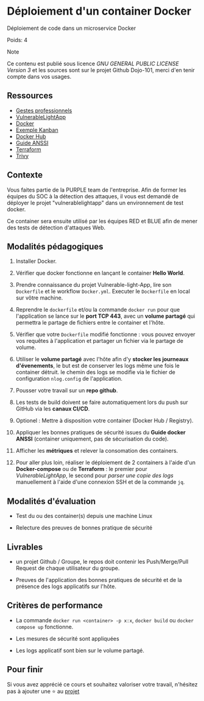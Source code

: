 # Déploiement d'un container Docker

Déploiement de code dans un microservice Docker

Poids: 4

> [!NOTE]
> Ce contenu est publié sous licence *GNU GENERAL PUBLIC LICENSE Version 3* et les sources sont sur le projet Github Dojo-101, merci d'en tenir compte dans vos usages.

## Ressources

* [Gestes professionnels](https://github.com/Aif4thah/Dojo-101)
* [VulnerableLightApp](https://github.com/Aif4thah/VulnerableLightApp)
* [Docker](https://www.docker.com/)
* [Exemple Kanban](https://www.jetbrains.com/fr-fr/youtrack/)
* [Docker Hub](https://hub.docker.com/)
* [Guide ANSSI](https://cyber.gouv.fr/publications/recommandations-de-securite-relatives-au-deploiement-de-conteneurs-docker)
* [Terraform](https://www.terraform.io/)
* [Trivy](https://trivy.dev/latest/)

## Contexte

Vous faites partie de la PURPLE team de l'entreprise. Afin de former les équipes du SOC à la détection des attaques, il vous est demandé de déployer le projet "vulnerablelightapp" dans un environnement de test docker.

Ce container sera ensuite utilisé par les équipes RED et BLUE afin de mener des tests de détection d'attaques Web.

## Modalités pédagogiques

1. Installer Docker.

2. Vérifier que docker fonctionne en lançant le container **Hello World**.

3. Prendre connaissance du projet Vulnerable-light-App, lire son `Dockerfile` et le workflow `Docker.yml`. Executer le `Dockerfile` en local sur vôtre machine.

4. Reprendre le `dockerfile` et/ou la commande `docker run` pour que l'application se lance sur le **port TCP 443**, avec un **volume partagé** qui permettra le partage de fichiers entre le container et l'hôte.

5. Vérifier que votre `Dockerfile` modifié fonctionne : vous pouvez envoyer vos requêtes à l'application et partager un fichier via le partage de volume.

6. Utiliser le **volume partagé** avec l'hôte afin d'y **stocker les journeaux d'évenements**, le but est de conserver les logs même une fois le container détruit. le chemin des logs se modifie via le fichier de configuration `nlog.config` de l'application.

7. Pousser votre travail sur un **repo github**.

8. Les tests de build doivent se faire automatiquement lors du push sur GitHub via les **canaux CI/CD**.

9. Optionel : Mettre à disposition votre container (Docker Hub / Registry).

10. Appliquer les bonnes pratiques de sécurité issues du **Guide docker ANSSI** (container uniquement, pas de sécurisation du code).

11. Afficher les **métriques** et relever la consomation des containers.

12. Pour aller plus loin, réaliser le déploiement de 2 containers à l'aide d'un **Docker-compose** ou de **Terraform** : le premier pour *VulnerableLightApp*, le second pour *parser une copie des logs* manuellement à l'aide d'une connexion SSH et de la commande `jq`.

## Modalités d'évaluation

* Test du ou des container(s) depuis une machine Linux

* Relecture des preuves de bonnes pratique de sécurité

## Livrables

* un projet Github / Groupe, le repos doit contenir les Push/Merge/Pull Request de chaque utilisateur du groupe.

* Preuves de l'application des bonnes pratiques de sécurité et de la présence des logs applicatifs sur l'hôte.

## Critères de performance

* La commande `docker run <container> -p x:x`, `docker build` ou `docker compose up` fonctionne.

* Les mesures de sécurité sont appliquées

* Les logs applicatif sont bien sur le volume partagé.

## Pour finir

Si vous avez apprécié ce cours et souhaitez valoriser votre travail, n'hésitez pas à ajouter une ⭐ au [projet](https://github.com/Aif4thah/Dojo-101)
